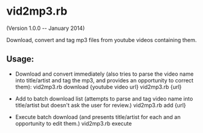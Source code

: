 vid2mp3.rb
==========
(Version 1.0.0 -- January 2014)

Download, convert and tag mp3 files from youtube videos containing them.

Usage: 
-------

* Download and convert immediately (also tries to parse the video name into title/artist and tag the mp3, and provides an opportunity to correct them):
  vid2mp3.rb download {youtube video url}
  vid2mp3.rb {url}

* Add to batch download list (attempts to parse and tag video name into title/artist but doesn't ask the user for review.)
  vid2mp3.rb add {url}

* Execute batch download (and presents title/artist for each and an opportunity to edit them.)
  vid2mp3.rb execute
